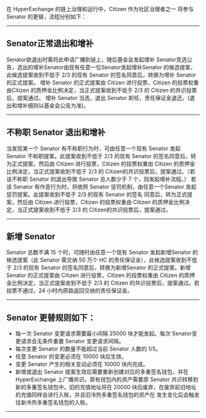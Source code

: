 在 HyperExchange 的链上治理和运行中，Citizen 作为社区治理者之一 将参与 Senator 的更替，流程分别如下：

---

## Senator正常退出和增补

Senator欲退出时需将此申请广播到链上，随后基金会发起增补 Senator竞选公告，选出的增补Senator由现有任意一位Senator发起增补Senator 的候选提案，此候选提案收到不低于 2/3 的现有 Senator 的签名同意后，转换为增补 Senator 的正式提案。
增补 Senator 的正式提案由 Citizen 进行投票，Citizen 的投票权重由Citizen 的质押金比例决定，当正式提案收到不低于 2/3 的 Citizen 的共识投票后，提案通过。
增补 Senator 当选，退出 Senator 卸任，责任保证金退还。(退出和增补细则以基金会公告为准)。

---

## 不称职 Senator 退出和增补

当发现某一个 Senator 有不称职行为时，可由任意一个现有 Senator 发起 Senator 不称职提案。此提案收到不低于 2/3 的现有 Senator 的签名同意后，转为正式提案，然后由 Citizen 进行投票，Citizen 的投票权重由 Citizen 的质押金比例决定，当正式提案收到不低于 2/3 的 Citizen的共识投票后，提案通过。（若该不称职 Senator 的退出导致 Senator 总人数少于 7 个，则发起增补流程。）
若该 Senator 有作恶行为时，将依照 Senator 惩罚机制，由任意一个Senator 发起惩罚提案。此提案收到不低于 2/3 的现有 Senator 的签名
同意后，转为正式提案，然后由 Citizen 进行投票，Citizen 的投票权重由 Citizen 的质押金比例决定，当正式提案收到不低于 2/3 的 Citizen的共识投票后，提案通过。

---

## 新增 Senator

Senator 总数不满 15 个时，可随时由任意一个现有 Senator 发起新增Senator 的候选提案（此 Senator 需交纳 50 万个 HC 的责任保证金），此候选提案收到不低于 2/3 的现有 Senator 的签名同意后，转换为新增Senator 的正式提案。新增 Senator 的正式提案由 Citizen 进行投票，Citizen 的投票权重由 Citizen 的质押金比例决定，当正式提案收到不低于 2/3 的 Citizen 的共识投票后，提案通过。若投票不通过，24 小时内原路返回交纳的责任保证金。

---

## Senator 更替规则如下：

*	每一次 Senator 变更请求需要最小间隔 25000 块才能发起。每次 Senator变更请求会无条件重置 Senator 变更请求间隔。
*	每次变更 Senator 的数量不能超过当前 Senator 人数的 1/5。
*	任意 Senator 的变更必须在 10000 块后生效。
*	变更 Senator 产生的相关变动必须在 10000 块内完成。
*	新增或退出 Senator 提案生效后需要重新创建对应的多重签名钱包，并在 HyperExchange 上广播共识。原有钱包内的资产需要原 Senator 共识转移到新的多重签名钱包中。旧的充值地址将在 20000 块后废弃，在废弃前旧地址的充值同样会进行入账，并且旧冷热多重签名钱包的资产在
发生变化后会触发往新冷热多重签名钱包的入账。

---

